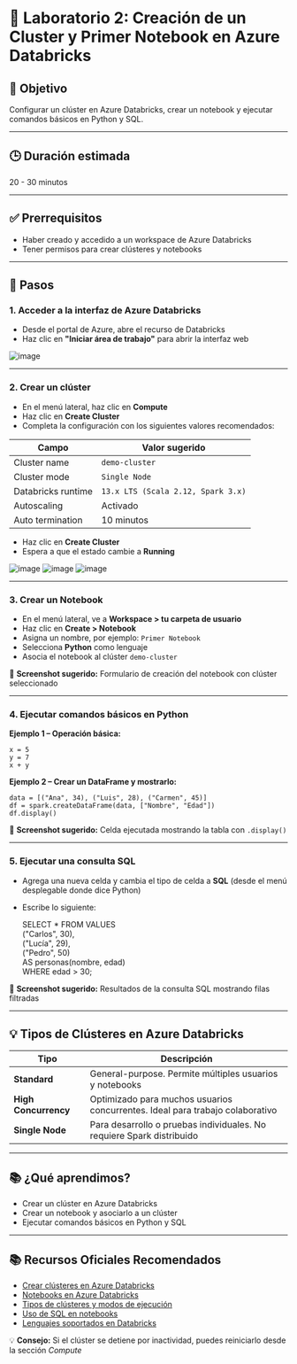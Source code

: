 # 🧪 Laboratorio 2: Creación de un Cluster y Primer Notebook en Azure Databricks

## 🎯 Objetivo  
Configurar un clúster en Azure Databricks, crear un notebook y ejecutar comandos básicos en Python y SQL.

---

## 🕒 Duración estimada  
20 - 30 minutos

---

## ✅ Prerrequisitos  
- Haber creado y accedido a un workspace de Azure Databricks  
- Tener permisos para crear clústeres y notebooks

---

## 📝 Pasos

### 1. Acceder a la interfaz de Azure Databricks  
- Desde el portal de Azure, abre el recurso de Databricks  
- Haz clic en **"Iniciar área de trabajo"** para abrir la interfaz web  

![image](https://github.com/user-attachments/assets/7c03e222-98f5-4157-a669-29203bd56781)

---

### 2. Crear un clúster  
- En el menú lateral, haz clic en **Compute**  
- Haz clic en **Create Cluster**  
- Completa la configuración con los siguientes valores recomendados:

| Campo              | Valor sugerido                          |
|--------------------|-----------------------------------------|
| Cluster name       | `demo-cluster`                          |
| Cluster mode       | `Single Node`                           |
| Databricks runtime | `13.x LTS (Scala 2.12, Spark 3.x)`      |
| Autoscaling        | Activado                                |
| Auto termination   | 10 minutos                              |

- Haz clic en **Create Cluster**  
- Espera a que el estado cambie a **Running**

![image](https://github.com/user-attachments/assets/c8a3fcbe-506e-424a-b5df-06b221984934)
![image](https://github.com/user-attachments/assets/bdbacefc-4476-46a6-9450-abbac94e5fe1)
![image](https://github.com/user-attachments/assets/7895bbe6-fe12-476c-a17b-58e0cf33cab4)


---

### 3. Crear un Notebook  
- En el menú lateral, ve a **Workspace > tu carpeta de usuario**  
- Haz clic en **Create > Notebook**  
- Asigna un nombre, por ejemplo: `Primer Notebook`  
- Selecciona **Python** como lenguaje  
- Asocia el notebook al clúster `demo-cluster`

📸 **Screenshot sugerido:** Formulario de creación del notebook con clúster seleccionado

---

### 4. Ejecutar comandos básicos en Python

**Ejemplo 1 – Operación básica:**

    x = 5
    y = 7
    x + y

**Ejemplo 2 – Crear un DataFrame y mostrarlo:**

    data = [("Ana", 34), ("Luis", 28), ("Carmen", 45)]
    df = spark.createDataFrame(data, ["Nombre", "Edad"])
    df.display()

📸 **Screenshot sugerido:** Celda ejecutada mostrando la tabla con `.display()`

---

### 5. Ejecutar una consulta SQL  
- Agrega una nueva celda y cambia el tipo de celda a **SQL** (desde el menú desplegable donde dice Python)  
- Escribe lo siguiente:

    SELECT * FROM VALUES  
      ("Carlos", 30),  
      ("Lucía", 29),  
      ("Pedro", 50)  
    AS personas(nombre, edad)  
    WHERE edad > 30;

📸 **Screenshot sugerido:** Resultados de la consulta SQL mostrando filas filtradas

---

## 💡 Tipos de Clústeres en Azure Databricks

| Tipo                | Descripción                                                                   |
|---------------------|--------------------------------------------------------------------------------|
| **Standard**        | General-purpose. Permite múltiples usuarios y notebooks                       |
| **High Concurrency**| Optimizado para muchos usuarios concurrentes. Ideal para trabajo colaborativo |
| **Single Node**     | Para desarrollo o pruebas individuales. No requiere Spark distribuido         |

---

## 📚 ¿Qué aprendimos?  
- Crear un clúster en Azure Databricks  
- Crear un notebook y asociarlo a un clúster  
- Ejecutar comandos básicos en Python y SQL

---

## 📚 Recursos Oficiales Recomendados  
- [Crear clústeres en Azure Databricks](https://learn.microsoft.com/azure/databricks/clusters/)  
- [Notebooks en Azure Databricks](https://learn.microsoft.com/azure/databricks/notebooks/)  
- [Tipos de clústeres y modos de ejecución](https://learn.microsoft.com/azure/databricks/clusters/configure/)  
- [Uso de SQL en notebooks](https://learn.microsoft.com/azure/databricks/sql/)  
- [Lenguajes soportados en Databricks](https://learn.microsoft.com/azure/databricks/dev-tools/api/latest/languages/)

💡 **Consejo:** Si el clúster se detiene por inactividad, puedes reiniciarlo desde la sección *Compute*
